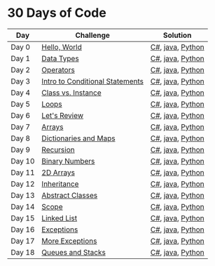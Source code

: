 # 30 Days of Code

Day       |                    Challenge                    |                    Solution                    | 
--------- | ----------------------------------------------- | ---------------------------------------------- |
Day 0     | [Hello, World](https://www.hackerrank.com/challenges/30-hello-world) | [C#](https://github.com/gscvirus/hackerRank/blob/master/30%20Days%20of%20Code/Day%200%20Hello%2C%20World/Solution.cs), [java](https://github.com/gscvirus/hackerRank/blob/master/30%20Days%20of%20Code/Day%200%20Hello%2C%20World/Solution.java), [Python](https://github.com/gscvirus/hackerRank/blob/master/30%20Days%20of%20Code/Day%200%20Hello%2C%20World/Solution.py) |
Day 1     | [Data Types](https://www.hackerrank.com/challenges/30-data-types) | [C#](https://github.com/gscvirus/hackerRank/blob/master/30%20Days%20of%20Code/Day%201%20Data%20Types/Solution.cs), [java](https://github.com/gscvirus/hackerRank/blob/master/30%20Days%20of%20Code/Day%201%20Data%20Types/Solution.java), [Python](https://github.com/gscvirus/hackerRank/blob/master/30%20Days%20of%20Code/Day%201%20Data%20Types/Solution.py) |
Day 2     | [Operators](https://www.hackerrank.com/challenges/30-operators) | [C#](https://github.com/gscvirus/hackerRank/blob/master/30%20Days%20of%20Code/Day%202%20Operators/Solution.cs), [java](https://github.com/gscvirus/hackerRank/blob/master/30%20Days%20of%20Code/Day%202%20Operators/Solution.java), [Python](https://github.com/gscvirus/hackerRank/blob/master/30%20Days%20of%20Code/Day%202%20Operators/Solution.py) |
Day 3     | [Intro to Conditional Statements](https://www.hackerrank.com/challenges/30-conditional-statements) | [C#](https://github.com/gscvirus/hackerRank/blob/master/30%20Days%20of%20Code/Day%203%20Conditional%20Statements/Solution.cs), [java](https://github.com/gscvirus/hackerRank/blob/master/30%20Days%20of%20Code/Day%203%20Conditional%20Statements/Solution.java), [Python](https://github.com/gscvirus/hackerRank/blob/master/30%20Days%20of%20Code/Day%203%20Conditional%20Statements/Solution.py) |
Day 4     | [Class vs. Instance](https://www.hackerrank.com/challenges/30-class-vs-instance) | [C#](https://github.com/gscvirus/hackerRank/blob/master/30%20Days%20of%20Code/Day%204%20Class%20vs%2E%20Instance/Solution.cs), [java](https://github.com/gscvirus/hackerRank/blob/master/30%20Days%20of%20Code/Day%204%20Class%20vs%2E%20Instance/Solution.java), [Python](https://github.com/gscvirus/hackerRank/blob/master/30%20Days%20of%20Code/Day%204%20Class%20vs%2E%20Instance/Solution.py) |
Day 5     | [Loops](https://www.hackerrank.com/challenges/30-loops) | [C#](https://github.com/gscvirus/hackerRank/blob/master/30%20Days%20of%20Code/Day%205%20Loops/Solution.cs), [java](https://github.com/gscvirus/hackerRank/blob/master/30%20Days%20of%20Code/Day%205%20Loops/Solution.java), [Python](https://github.com/gscvirus/hackerRank/blob/master/30%20Days%20of%20Code/Day%205%20Loops/Solution.py) |
Day 6     | [Let's Review](https://www.hackerrank.com/challenges/30-review-loop) | [C#](https://github.com/gscvirus/hackerRank/blob/master/30%20Days%20of%20Code/Day%206%20Let%20Review/Solution.cs), [java](https://github.com/gscvirus/hackerRank/blob/master/30%20Days%20of%20Code/Day%206%20Let%20Review/Solution.java), [Python](https://github.com/gscvirus/hackerRank/blob/master/30%20Days%20of%20Code/Day%206%20Let%20Review/Solution.py) |
Day 7     | [Arrays](https://www.hackerrank.com/challenges/30-arrays) | [C#](https://github.com/gscvirus/hackerRank/blob/master/30%20Days%20of%20Code/Day%207%20Arrays/Solution.cs), [java](https://github.com/gscvirus/hackerRank/blob/master/30%20Days%20of%20Code/Day%207%20Arrays/Solution.java), [Python](https://github.com/gscvirus/hackerRank/blob/master/30%20Days%20of%20Code/Day%207%20Arrays/Solution.py) |
Day 8     | [Dictionaries and Maps](https://www.hackerrank.com/challenges/30-dictionaries-and-maps) | [C#](https://github.com/gscvirus/hackerRank/blob/master/30%20Days%20of%20Code/Day%208%20Dictionaries%20and%20Maps/Solution.cs), [java](https://github.com/gscvirus/hackerRank/blob/master/30%20Days%20of%20Code/Day%208%20Dictionaries%20and%20Maps/Solution.java), [Python](https://github.com/gscvirus/hackerRank/blob/master/30%20Days%20of%20Code/Day%208%20Dictionaries%20and%20Maps/Solution.py) |
Day 9     | [Recursion](https://www.hackerrank.com/challenges/30-recursion) | [C#](https://github.com/gscvirus/hackerRank/blob/master/30%20Days%20of%20Code/Day%209%20Recursion/Solution.cs), [java](https://github.com/gscvirus/hackerRank/blob/master/30%20Days%20of%20Code/Day%209%20Recursion/Solution.java), [Python](https://github.com/gscvirus/hackerRank/blob/master/30%20Days%20of%20Code/Day%209%20Recursion/Solution.py) |
Day 10     | [Binary Numbers](https://www.hackerrank.com/challenges/30-binary-numbers) | [C#](https://github.com/gscvirus/hackerRank/blob/master/30%20Days%20of%20Code/Day%2010%20Binary%20Numbers/Solution.cs), [java](https://github.com/gscvirus/hackerRank/blob/master/30%20Days%20of%20Code/Day%2010%20Binary%20Numbers/Solution.java), [Python](https://github.com/gscvirus/hackerRank/blob/master/30%20Days%20of%20Code/Day%2010%20Binary%20Numbers/Solution.py) |
Day 11     | [2D Arrays](https://www.hackerrank.com/challenges/30-2d-arrays) | [C#](https://github.com/gscvirus/hackerRank/blob/master/30%20Days%20of%20Code/Day%2011%202D%20Arrays/Solution.cs), [java](https://github.com/gscvirus/hackerRank/blob/master/30%20Days%20of%20Code/Day%2011%202D%20Arrays/Solution.java), [Python](https://github.com/gscvirus/hackerRank/blob/master/30%20Days%20of%20Code/Day%2011%202D%20Arrays/Solution.py) |
Day 12     | [Inheritance](https://www.hackerrank.com/challenges/30-inheritance) | [C#](https://github.com/gscvirus/hackerRank/blob/master/30%20Days%20of%20Code/Day%2012%20Inheritance/Solution.cs), [java](https://github.com/gscvirus/hackerRank/blob/master/30%20Days%20of%20Code/Day%2012%20Inheritance/Solution.java), [Python](https://github.com/gscvirus/hackerRank/blob/master/30%20Days%20of%20Code/Day%2012%20Inheritance/Solution.py) |
Day 13     | [Abstract Classes](https://www.hackerrank.com/challenges/30-abstract-classes) | [C#](https://github.com/gscvirus/hackerRank/blob/master/30%20Days%20of%20Code/Day%2013%20Abstract%20Classes/Solution.cs), [java](https://github.com/gscvirus/hackerRank/blob/master/30%20Days%20of%20Code/Day%2013%20Abstract%20Classes/Solution.java), [Python](https://github.com/gscvirus/hackerRank/blob/master/30%20Days%20of%20Code/Day%2013%20Abstract%20Classes/Solution.py) |
Day 14     | [Scope](https://www.hackerrank.com/challenges/30-scope) | [C#](https://github.com/gscvirus/hackerRank/blob/master/30%20Days%20of%20Code/Day%2014%20Scope/Solution.cs), [java](https://github.com/gscvirus/hackerRank/blob/master/30%20Days%20of%20Code/Day%2014%20Scope/Solution.java), [Python](https://github.com/gscvirus/hackerRank/blob/master/30%20Days%20of%20Code/Day%2014%20Scope/Solution.py) |
Day 15     | [Linked List](https://www.hackerrank.com/challenges/30-linked-list) | [C#](https://github.com/gscvirus/hackerRank/blob/master/30%20Days%20of%20Code/Day%2015%20Linked%20List/Solution.cs), [java](https://github.com/gscvirus/hackerRank/blob/master/30%20Days%20of%20Code/Day%2015%20Linked%20List/Solution.java), [Python](https://github.com/gscvirus/hackerRank/blob/master/30%20Days%20of%20Code/Day%2015%20Linked%20List/Solution.py) |
Day 16     | [Exceptions](https://www.hackerrank.com/challenges/30-exceptions-string-to-integer) | [C#](https://github.com/gscvirus/hackerRank/blob/master/30%20Days%20of%20Code/Day%2016%20Exceptions/Solution.cs), [java](https://github.com/gscvirus/hackerRank/blob/master/30%20Days%20of%20Code/Day%2016%20Exceptions/Solution.java), [Python](https://github.com/gscvirus/hackerRank/blob/master/30%20Days%20of%20Code/Day%2016%20Exceptions/Solution.py) |
Day 17     | [More Exceptions](https://www.hackerrank.com/challenges/30-more-exceptions) | [C#](https://github.com/gscvirus/hackerRank/blob/master/30%20Days%20of%20Code/Day%2017%20More%20Exceptions/Solution.cs), [java](https://github.com/gscvirus/hackerRank/blob/master/30%20Days%20of%20Code/Day%2017%20More%20Exceptions/Solution.java), [Python](https://github.com/gscvirus/hackerRank/blob/master/30%20Days%20of%20Code/Day%2017%20More%20Exceptions/Solution.py) |
Day 18     | [Queues and Stacks](https://www.hackerrank.com/challenges/30-queues-stacks) | [C#](https://github.com/gscvirus/hackerRank/blob/master/30%20Days%20of%20Code/Day%2018%20Queues%20and%20Stacks/Solution.cs), [java](https://github.com/gscvirus/hackerRank/blob/master/30%20Days%20of%20Code/Day%2018%20Queues%20and%20Stacks/Solution.java), [Python](https://github.com/gscvirus/hackerRank/blob/master/30%20Days%20of%20Code/Day%2018%20Queues%20and%20Stacks/Solution.py) |
